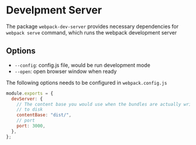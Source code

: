 # Develpment Server

The package `webpack-dev-server` provides necessary dependencies for
`webpack serve` command, which runs the webpack development server

## Options

- `--config`: config.js file, would be run development mode
- `--open`: open browser window when ready

The following options needs to be configured in `webpack.config.js`

```js
module.exports = {
  devServer: {
    // The content base you would use when the bundles are actually written
    // to disk
    contentBase: "dist/",
    // port
    port: 3000,
  },
};
```
